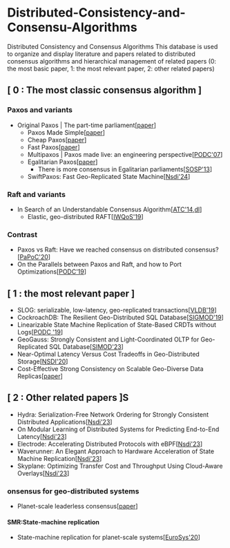 # Distributed-Consistency-and-Consensu-Algorithms
Distributed Consistency and Consensus Algorithms This database is used to organize and display literature and papers related to distributed consensus algorithms and hierarchical management of related papers (0: the most basic paper, 1: the most relevant paper, 2: other related papers)



## [ 0 : The most classic consensus algorithm ]
### Paxos and variants
* Original Paxos | The part-time parliament[[paper](https://dl.acm.org/doi/abs/10.1145/3335772.3335939)]
  * Paxos Made Simple[[paper](https://www.microsoft.com/en-us/research/publication/paxos-made-simple/)]
  * Cheap Paxos[[paper](https://ieeexplore.ieee.org/abstract/document/1311900)]
  * Fast Paxos[[paper](https://link.springer.com/article/10.1007/s00446-006-0005-x)]
  * Multipaxos | Paxos made live: an engineering perspective[[PODC'07](https://dl.acm.org/doi/abs/10.1145/1281100.1281103)]
  * Egalitarian Paxos[[paper](https://www.usenix.org/system/files/nsdip13-paper14.pdf)]
    * There is more consensus in Egalitarian parliaments[[SOSP'13](https://dl.acm.org/doi/abs/10.1145/2517349.2517350)]
  * SwiftPaxos: Fast Geo-Replicated State Machine[[Nsdi'24](https://software.imdea.org/events/software-seminars/2021/03-16/)]
### Raft and variants
* In Search of an Understandable Consensus Algorithm[[ATC'14](https://www.usenix.org/system/files/conference/atc14/atc14-paper-ongaro.pdf),[dl](https://www.usenix.org/conference/atc14/technical-sessions/presentation/ongaro)]
  * Elastic, geo-distributed RAFT[[IWQoS'19](https://dl.acm.org/doi/abs/10.1145/3326285.3329046)]

### Contrast
* Paxos vs Raft: Have we reached consensus on distributed consensus?[[PaPoC'20](https://scholar.google.com/scholar?hl=zh-CN&as_sdt=0%2C5&q=Howard+H%2C+Mortier+R.+Paxos+vs+Raft%3A+Have+we+reached+consensus+on+distributed+consensus&btnG=)]
* On the Parallels between Paxos and Raft, and how to Port Optimizations[[PODC'19](http://mpaxos.com/pub/raft-paxos.pdf)]

## [ 1 : the most relevant paper ]  
  * SLOG: serializable, low-latency, geo-replicated transactions[[VLDB'19](https://par.nsf.gov/servlets/purl/10126332)]
  * CockroachDB: The Resilient Geo-Distributed SQL Database[[SIGMOD'19](https://dl.acm.org/doi/abs/10.1145/3318464.3386134)]
  * Linearizable State Machine Replication of State-Based CRDTs without Logs[[PODC '19](https://dl.acm.org/doi/abs/10.1145/3293611.3331568)]
  * GeoGauss: Strongly Consistent and Light-Coordinated OLTP for Geo-Replicated SQL Database[[SIMOD'23](https://dl.acm.org/doi/abs/10.1145/3588916)]
  * Near-Optimal Latency Versus Cost Tradeoffs in Geo-Distributed Storage[[NSDI'20](https://www.usenix.org/conference/nsdi20/presentation/uluyol)]
  * Cost-Effective Strong Consistency on Scalable Geo-Diverse Data Replicas[[paper](https://ieeexplore.ieee.org/abstract/document/9740519)]

## [ 2 : Other related papers ]S
  * Hydra: Serialization-Free Network Ordering for Strongly Consistent Distributed Applications[[Nsdi'23](https://www.usenix.org/system/files/nsdi23-choi.pdf)]
  * On Modular Learning of Distributed Systems for Predicting End-to-End Latency[[Nsdi'23](https://www.usenix.org/system/files/nsdi23-liang-chieh-jan.pdf)]
  * Electrode: Accelerating Distributed Protocols with eBPF[[Nsdi'23](https://www.usenix.org/conference/nsdi23/presentation/zhou)]
  * Waverunner: An Elegant Approach to Hardware Acceleration of State Machine Replication[[Nsdi'23](https://www.usenix.org/conference/nsdi23/presentation/alimadadi)]
  * Skyplane: Optimizing Transfer Cost and Throughput Using Cloud-Aware Overlays[[Nsdi'23](https://arxiv.org/abs/2210.07259)]


### onsensus for geo-distributed systems

  * Planet-scale leaderless consensus[[paper](http://repositorium.uminho.pt/handle/1822/81307)]
#### SMR:State-machine replication
  * State-machine replication for planet-scale systems[[EuroSys'20](https://dl.acm.org/doi/abs/10.1145/3342195.3387543)]